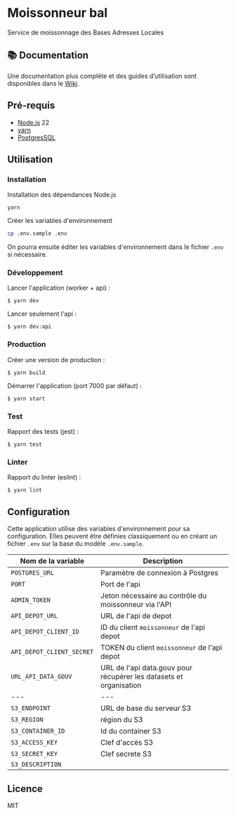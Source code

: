 # Moissonneur bal

Service de moissonnage des Bases Adresses Locales

## 📚 Documentation

Une documentation plus complète et des guides d’utilisation sont disponibles dans le [Wiki](https://github.com/BaseAdresseNationale/moissonneur-bal/wiki).

## Pré-requis

- [Node.js](https://nodejs.org) 22
- [yarn](https://www.yarnpkg.com)
- [PostgresSQL](https://www.postgresql.org/)

## Utilisation

### Installation

Installation des dépendances Node.js

```
yarn
```

Créer les variables d'environnement

```bash
cp .env.sample .env
```

On pourra ensuite éditer les variables d'environnement dans le fichier `.env` si nécessaire.

### Développement

Lancer l'application (worker + api) :

```
$ yarn dev
```

Lancer seulement l'api :

```
$ yarn dev:api
```

### Production

Créer une version de production :

```
$ yarn build
```

Démarrer l'application (port 7000 par défaut) :

```
$ yarn start
```

### Test

Rapport des tests (jest) :

```
$ yarn test
```

### Linter

Rapport du linter (eslint) :

```
$ yarn lint
```

## Configuration

Cette application utilise des variables d'environnement pour sa configuration.
Elles peuvent être définies classiquement ou en créant un fichier `.env` sur la base du modèle `.env.sample`.

| Nom de la variable        | Description                                                        |
| ------------------------- | ------------------------------------------------------------------ |
| `POSTGRES_URL`            | Paramètre de connexion à Postgres                                  |
| `PORT`                    | Port de l'api                                                      |
| `ADMIN_TOKEN`             | Jeton nécessaire au contrôle du moissonneur via l'API              |
| `API_DEPOT_URL`           | URL de l'api de depot                                              |
| `API_DEPOT_CLIENT_ID`     | ID du client `moissonneur` de l'api depot                          |
| `API_DEPOT_CLIENT_SECRET` | TOKEN du client `moissonneur` de l'api depot                       |
| `URL_API_DATA_GOUV`       | URL de l'api data.gouv pour récupérer les datasets et organisation |
| ---                       | ---                                                                |
| `S3_ENDPOINT`             | URL de base du serveur S3                                          |
| `S3_REGION`               | région du S3                                                       |
| `S3_CONTAINER_ID`         | Id du container S3                                                 |
| `S3_ACCESS_KEY`           | Clef d'accès S3                                                    |
| `S3_SECRET_KEY`           | Clef secrete S3                                                    |
| `S3_DESCRIPTION`          |                                                                    |

## Licence

MIT
